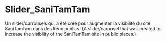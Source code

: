 # Slider_SaniTamTam
Un slider/carrousels qui a été créé pour augmenter la visibilité du site SaniTamTam dans des lieux publics. (A slider/carousel that was created to increase the visibility of the SaniTamTam site in public places.) 
